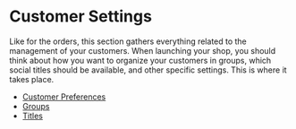 # Customer Settings

Like for the orders, this section gathers everything related to the management of your customers. When launching your shop, you should think about how you want to organize your customers in groups, which social titles should be available, and other specific settings. This is where it takes place.

* [Customer Preferences](customer-preferences.md)
* [Groups](groups.md)
* [Titles](titles.md)
